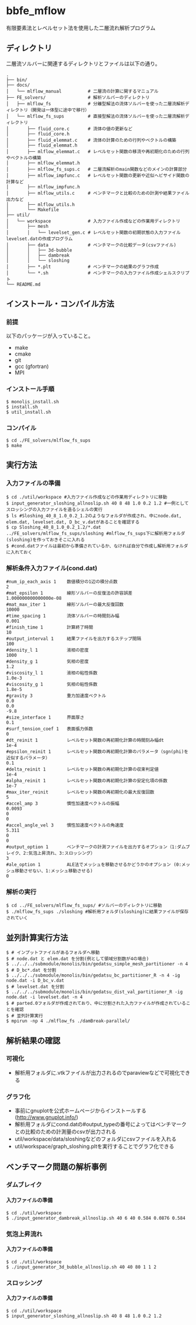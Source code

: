 # bbfe_mflow

有限要素法とレベルセット法を使用した二層流れ解析プログラム

## ディレクトリ
二層流ソルバーに関連するディレクトリとファイルは以下の通り。
```plaintext
.
├── bin/
├── docs/
│   └── mlflow_manual          # 二層流の計算に関するマニュアル
├── FE_solvers/                # 解析ソルバーのディレクトリ
│   ├── mlflow_fs              # 分離型解法の流体ソルバーを使った二層流解析ディレクトリ（開発は一体型に途中で移行）
│   └── mlflow_fs_sups         # 直接型解法の流体ソルバーを使った二層流解析ディレクトリ
│   	├── fluid_core.c       # 流体の値の更新など
│   	├── fluid_core.h
│   	├── fluid_elemmat.c    # 流体の計算のための行列やベクトルの構築
│   	├── fluid_elemmat.h
│   	├── mlflow_elemmat.c   # レベルセット関数の移流や再初期化のための行列やベクトルの構築
│   	├── mlflow_elemmat.h
│   	├── mlflow_fs_sups.c   # 二層流解析のmain関数などのメインの計算部分
│   	├── mlflow_impfunc.c   # レベルセット関数の更新や近似ヘビサイド関数の計算など
│   	├── mlflow_impfunc.h
│   	├── mlflow_utils.c     # ベンチマークと比較のための計測や結果ファイル出力など
│   	├── mlflow_utils.h
│   	└── Makefile
├── util/
│   └── workspace              # 入力ファイル作成などの作業用ディレクトリ
│   	├── mesh
│   	│   └── levelset_gen.c # レベルセット関数の初期状態の入力ファイルlevelset.datの作成プログラム
│   	├── data               # ベンチマークの比較データ(csvファイル)
│   	│   ├── 3d-bubble
│   	│   ├── dambreak
│   	│   └── sloshing
│   	├── *.plt              # ベンチマークの結果のグラフ作成
│   	└── *.sh               # ベンチマークの入力ファイル作成シェルスクリプト
└── README.md
```

## インストール・コンパイル方法
### 前提
以下のパッケージが入っていること。

- make
- cmake
- git
- gcc (gfortran)
- MPI

### インストール手順
```shell
$ monolis_install.sh
$ install.sh
$ util_install.sh
```

### コンパイル
```shell
$ cd ./FE_solvers/mlflow_fs_sups
$ make
```

## 実行方法
### 入力ファイルの準備
```shell
$ cd ./util/workspace #入力ファイル作成などの作業用ディレクトリに移動
$ input_generator_sloshing_allnoslip.sh 40 8 48 1.0 0.2 1.2 #一例としてスロッシングの入力ファイルを造るシェルの実行
$ ls #Sloshing_40_8_1.0_0.2_1.2のようなフォルダが作成され、中にnode.dat, elem.dat, levelset.dat, D_bc_v.datがあることを確認する
$ cp Sloshing_40_8_1.0_0.2_1.2/*.dat ../FE_solvers/mlflow_fs_sups/sloshing #mlflow_fs_sups下に解析用フォルダ(sloshing)を作っておきそこに入れる
$ #cond.datファイルは最初から準備されているか、なければ自分で作成し解析用フォルダに入れておく
```

### 解析条件入力ファイル(cond.dat)

```plaintext
#num_ip_each_axis 1    数値積分の1辺の積分点数
2                        
#mat_epsilon 1         線形ソルバーの反復法の許容誤差
1.000000000000000e-08    
#mat_max_iter 1        線形ソルバーの最大反復回数
10000                    
#time_spacing 1        流体ソルバーの時間刻み幅
0.001                    
#finish_time 1         計算終了時間
10                       
#output_interval 1     結果ファイルを出力するステップ間隔
100
#density_l 1           液相の密度
1000
#density_g 1           気相の密度
1.2
#viscosity_l 1         液相の粘性係数
1.0e-3
#viscosity_g 1         気相の粘性係数
1.8e-5
#gravity 3             重力加速度ベクトル
0.0
0.0
-9.8
#size_interface 1      界面厚さ
0.1
#surf_tension_coef 1   表面張力係数
0
#dt_reinit 1           レベルセット関数の再初期化計算の時間刻み幅dt
1e-4
#epsilon_reinit 1      レベルセット関数の再初期化計算のパラメータ（sgn(phi)を近似するパラメータ）
0.1
#delta_reinit 1        レベルセット関数の再初期化計算の収束判定値
1e-4
#alpha_reinit 1        レベルセット関数の再初期化計算の安定化項の係数 
1e-7
#max_iter_reinit       レベルセット関数の再初期化の最大反復回数
5
#accel_amp 3           慣性加速度ベクトルの振幅
0.0093
0
0
#accel_angle_vel 3     慣性加速度ベクトルの角速度
5.311
0
0
#output_option 1       ベンチマークの計測ファイルを出力するオプション（1:ダムブレイク、2:気泡上昇流れ、3:スロッシング）
3
#ale_option 1          ALE法でメッシュを移動させるかどうかのオプション (0:メッシュ移動させない、1:メッシュ移動させる)
0
```

### 解析の実行
```shell
$ cd ../FE_solvers/mlflow_fs_sups/ #ソルバーのディレクトリに移動
$ ./mlflow_fs_sups ./sloshing #解析用フォルダ(sloshing)に結果ファイルが保存されていく
```

## 並列計算実行方法
```shell
$ # インプットファイルがあるフォルダへ移動
$ # node.dat と elem.dat を分割(例として領域分割数が4の場合)
$ ../../../submodule/monolis/bin/gedatsu_simple_mesh_partitioner -n 4
$ # D_bc*.dat を分割
$ ../../../submodule/monolis/bin/gedatsu_bc_partitioner_R -n 4 -ig node.dat -i D_bc_v.dat
$ # levelset.dat を分割
$ ../../../submodule/monolis/bin/gedatsu_dist_val_partitioner_R -ig node.dat -i levelset.dat -n 4
$ # parted.0フォルダが作成されており、中に分割された入力ファイルが作成されていることを確認
$ # 並列計算実行
$ mpirun -np 4 ./mlflow_fs ./damBreak-parallel/
```

## 解析結果の確認
### 可視化

- 解析用フォルダに.vtkファイルが出力されるのでparaviewなどで可視化できる

### グラフ化

- 事前にgnuplotを公式ホームページからインストールする(http://www.gnuplot.info/)
- 解析用フォルダにcond.datの#output_typeの番号によってはベンチマークとの比較のための計測量のcsvが出力される
- util/workspace/data/sloshingなどのフォルダにcsvファイルを入れる
- util/workspace/graph_sloshing.pltを実行することでグラフ化できる

## ベンチマーク問題の解析事例

### ダムブレイク
#### 入力ファイルの準備
```shell
$ cd ./util/workspace
$ ./input_generator_dambreak_allnoslip.sh 40 6 40 0.584 0.0876 0.584
```

### 気泡上昇流れ
#### 入力ファイルの準備
```shell
$ cd ./util/workspace
$ ./input_generator_3d_bubble_allnoslip.sh 40 40 80 1 1 2
```

### スロッシング
#### 入力ファイルの準備
```shell
$ cd ./util/workspace
$ input_generator_sloshing_allnoslip.sh 40 8 48 1.0 0.2 1.2
```